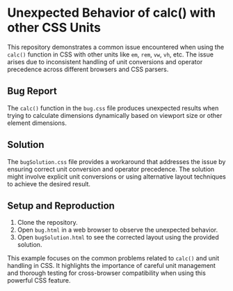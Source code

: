 # Unexpected Behavior of calc() with other CSS Units

This repository demonstrates a common issue encountered when using the `calc()` function in CSS with other units like `em`, `rem`, `vw`, `vh`, etc. The issue arises due to inconsistent handling of unit conversions and operator precedence across different browsers and CSS parsers.

## Bug Report
The `calc()` function in the `bug.css` file produces unexpected results when trying to calculate dimensions dynamically based on viewport size or other element dimensions.

## Solution
The `bugSolution.css` file provides a workaround that addresses the issue by ensuring correct unit conversion and operator precedence.  The solution might involve explicit unit conversions or using alternative layout techniques to achieve the desired result.

## Setup and Reproduction
1. Clone the repository.
2. Open `bug.html` in a web browser to observe the unexpected behavior.
3. Open `bugSolution.html` to see the corrected layout using the provided solution.

This example focuses on the common problems related to `calc()` and unit handling in CSS. It highlights the importance of careful unit management and thorough testing for cross-browser compatibility when using this powerful CSS feature.